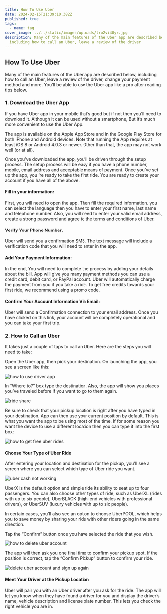 ```yaml
---
title: How To Use Uber
date: 2024-02-15T21:39:10.382Z
published: true
tags:
  - name: tag
cover_image: ../../static/images/uploads/tro2vi40yr.jpg
description: Many of the main features of the Uber app are described below,
  including how to call an Uber, leave a review of the driver
---
```

<!--StartFragment-->

## **How To Use Uber**

Many of the main features of the Uber app are described below, including how to call an Uber, leave a review of the driver, change your payment method and more. You’ll be able to use the Uber app like a pro after reading tips below.

### **1. Download the Uber App**

If you have Uber app in your mobile that’s good but if not then you’ll need to download it. Although it can be used without a smartphone, But it’s much more convenient to use the Uber App.

The app is available on the Apple App Store and in the Google Play Store for both iPhone and Android devices. Note that running the App requires at least iOS 8 or Android 4.0.3 or newer. Other than that, the app may not work well (or at all).

Once you’ve downloaded the app, you’ll be driven through the setup process. The setup process will be easy if you have a phone number, mobile, email address and acceptable means of payment. Once you’ve set up the app, you ‘re ready to take the first ride. You are ready to create your account if you have all of the above.

#### Fill in your information:

First, you will need to open the app. Then fill the required information. you can select the language then you have to enter your first name, last name and telephone number. Also, you will need to enter your valid email address, create a strong password and agree to the terms and conditions of Uber.

#### Verify Your Phone Number:

Uber will send you a confirmation SMS. The text message will include a verification code that you will need to enter in the app.

#### Add Your Payment Information:

In the end, You will need to complete the process by adding your details about the bill. App will give you many payment methods you can use a credit card, debit card, or PayPal account. Uber will automatically charge the payment from you if you take a ride. To get free credits towards your first ride, we recommend using a promo code.

#### Confirm Your Account Information Via Email:

Uber will send a Confirmation connection to your email address. Once you have clicked on this link, your account will be completely operational and you can take your first trip.

### **2. How to Call an Uber**

It takes just a couple of taps to call an Uber. Here are the steps you will need to take:

Open the Uber app, then pick your destination. On launching the app, you see a screen like this:

![how to use driver app](https://wordwite.netlify.app/wp-content/uploads/2020/06/1.png "How To Use Uber 1")

In “Where to?” box type the destination. Also, the app will show you places you’ve traveled before if you want to go to them again.

![ride share](https://wordwite.netlify.app/wp-content/uploads/2020/06/2.png "How To Use Uber 2")

Be sure to check that your pickup location is right after you have typed in your destination. App can then use your current position by default. This is what you want the app to be using most of the time. If for some reason you want the device to use a different location then you can type it into the first box:

![how to get free uber rides](https://wordwite.netlify.app/wp-content/uploads/2020/06/3.png "How To Use Uber 3")

#### Choose Your Type of Uber Ride

After entering your location and destination for the pickup, you’ll see a screen where you can select which type of Uber ride you want.

![uber cash not working](https://wordwite.netlify.app/wp-content/uploads/2020/06/4-1.png "How To Use Uber 4")

UberX is the default option and simple ride its ability to seat up to four passengers. You can also choose other types of ride, such as UberXL (rides with up to six people), UberBLACK (high-end vehicles with professional drivers), or UberSUV (luxury vehicles with up to six people).

In certain cases, you’ll also see an option to choose UberPOOL, which helps you to save money by sharing your ride with other riders going in the same direction.

Tap the “Confirm” button once you have selected the ride that you wish.

![how to delete uber account](https://wordwite.netlify.app/wp-content/uploads/2020/06/5.png "How To Use Uber 5")

The app will then ask you one final time to confirm your pickup spot. If the position is correct, tap the “Confirm Pickup” button to confirm your ride.

![delete uber account and sign up again](https://wordwite.netlify.app/wp-content/uploads/2020/06/6.png "How To Use Uber 6")

#### Meet Your Driver at the Pickup Location

Uber will pair you with an Uber driver after you ask for the ride. The app will let you know when they have found a driver for you and display the driver’s name, vehicle description and license plate number. This lets you check the right vehicle you are in.

<!--EndFragment-->
